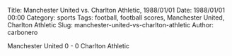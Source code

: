 Title: Manchester United vs. Charlton Athletic, 1988/01/01
Date: 1988/01/01 00:00
Category: sports
Tags: football, football scores, Manchester United, Charlton Athletic
Slug: manchester-united-vs-charlton-athletic
Author: carbonero


Manchester United 0 - 0 Charlton Athletic
